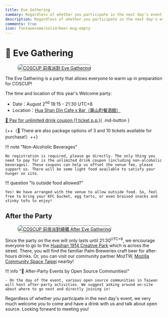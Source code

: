 ```yaml
---
title: Eve Gathering
summary: Regardless of whether you participate in the next day's event, we very much welcome you to come and have a drink with us and talk about open source. Looking forward to meeting you!
description: Regardless of whether you participate in the next day's event, we very much welcome you to come and have a drink with us and talk about open source. Looking forward to meeting you!
comments: true
icon: fontawesome/solid/beer-mug-empty
---
```


# :beers: Eve Gathering

<figure markdown="span">
    <a href="https://volunteer.coscup.org/s3/img/Two-pints-beer-main.jpg">
        <img src="https://volunteer.coscup.org/s3/img/Two-pints-beer-main.jpg"
            alt="COSCUP 前夜派對 Eve Gathering" title="COSCUP 前夜派對 Eve Gathering"
            style="border-radius: 8px;border:1px solid hsl(0, 0%, 50%);">
    </a>
</figure>

The Eve Gathering is a party that allows everyone to warm up in preparation for COSCUP!

The time and location of this year's Welcome party:

- Date：August 2<sup>nd</sup> 18:15 - 21:30 UTC+8
- Location：[Hua Shan Din Cafe x Bar（華山町餐酒館）](https://www.google.com/maps/search/%E8%8F%AF%E5%B1%B1%E7%94%BA%E9%A4%90%E9%85%92%E9%A4%A8)

[:ticket: Pay for unlimited drink coupon (1 ticket p.p.)](https://ocf.neticrm.tw/civicrm/event/info?reset=1&id=44){ .md-button }

{++（:hatching_chick: There are also package options of 3 and 10 tickets available for purchase!）++}

!!! note "Non-Alcoholic Beverages"

    No registration is required, please go directly. The only thing you need to pay for is the unlimited drink coupon (including non-alcoholic beverages). These coupons can help us offset the venue fee, please support us. There will be some light food available to satisfy your hunger on site.

!!! question "Is outside food allowed?"

    Yes! We have arranged with the venue to allow outside food. So, feel free to bring your KFC bucket, egg tarts, or even braised snacks and stinky tofu to enjoy!

## After the Party

<figure markdown="span">
    <a href="https://volunteer.coscup.org/img/2024/eve_gathering_after.jpg">
        <img src="https://volunteer.coscup.org/img/2024/eve_gathering_after.jpg"
            alt="COSCUP 前夜派對續攤 After Eve Gathering" title="COSCUP 前夜派對續攤 After Eve Gathering"
            style="border-radius: 8px;border:1px solid hsl(0, 0%, 50%);">
    </a>
</figure>

Since the party on the eve will only lasts until 21:30<sup>UTC+8</sup>, we encourage everyone to go to the [Huashan 1914 Creative Park](https://www.google.com/maps/search/%E8%8F%AF%E5%B1%B11914%E6%96%87%E5%89%B5%E5%9C%92%E5%8D%80) which is across the street. There, you will find the familiar Palm Breweries craft beer for after-hours drinks. Or, you can visit our community partner MozTW, [Mozilla Community Space Taipei](https://moztw.org/space/) nearby!


!!! info ":partying_face: After-Party Events by Open Source Communities!"

    - On the day of the event, various open source communities in Taiwan will host after-party activities. We suggest asking around on-site about where to go next and directly joining in!

Regardless of whether you participate in the next day's event, we very much welcome you to come and have a drink with us and talk about open source. Looking forward to meeting you!
